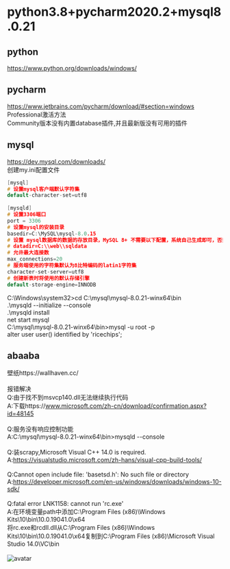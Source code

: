 # python3.8+pycharm2020.2+mysql8.0.21

## python
https://www.python.org/downloads/windows/

## pycharm
https://www.jetbrains.com/pycharm/download/#section=windows<br>
Professional激活方法<br>
Community版本没有内置database插件,并且最新版没有可用的插件

## mysql
https://dev.mysql.com/downloads/<br>
创建my.ini配置文件
```c
[mysql]
# 设置mysql客户端默认字符集
default-character-set=utf8
 
[mysqld]
# 设置3306端口
port = 3306
# 设置mysql的安装目录
basedir=C:\MySQL\mysql-8.0.15
# 设置 mysql数据库的数据的存放目录，MySQL 8+ 不需要以下配置，系统自己生成即可，否则有可能报错
# datadir=C:\\web\\sqldata
# 允许最大连接数
max_connections=20
# 服务端使用的字符集默认为8比特编码的latin1字符集
character-set-server=utf8
# 创建新表时将使用的默认存储引擎
default-storage-engine=INNODB
```
C:\Windows\system32>cd C:\mysql\mysql-8.0.21-winx64\bin<br>
.\mysqld --initialize --console<br>
.\mysqld install<br>
net start mysql<br>
C:\mysql\mysql-8.0.21-winx64\bin>mysql -u root -p<br>
alter user user() identified by 'ricechips';

## abaaba
壁纸https://wallhaven.cc/<br><br>
报错解决<br>
Q:由于找不到msvcp140.dll无法继续执行代码<br>
A:下载https://www.microsoft.com/zh-cn/download/confirmation.aspx?id=48145<br><br>
Q:服务没有响应控制功能<br>
A:C:\mysql\mysql-8.0.21-winx64\bin>mysqld --console<br><br>
Q:装scrapy,Microsoft Visual C++ 14.0 is required.<br>
A:https://visualstudio.microsoft.com/zh-hans/visual-cpp-build-tools/<br><br>
Q:Cannot open include file: 'basetsd.h': No such file or directory<br>
A:https://developer.microsoft.com/en-us/windows/downloads/windows-10-sdk/<br><br>
Q:fatal error LNK1158: cannot run 'rc.exe'<br>
A:在环境变量path中添加C:\Program Files (x86)\Windows Kits\10\bin\10.0.19041.0\x64<br>
将rc.exe和rcdll.dll从C:\Program Files (x86)\Windows Kits\10\bin\10.0.19041.0\x64复制到C:\Program Files (x86)\Microsoft Visual Studio 14.0\VC\bin<br><br>
![avatar]()

